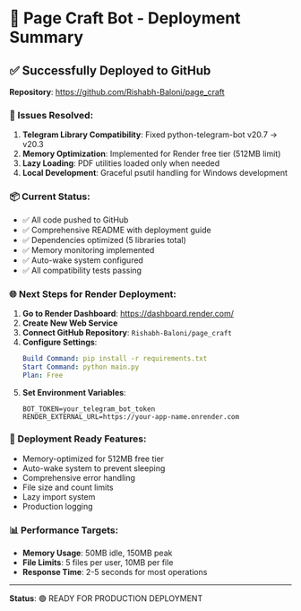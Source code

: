 # 🚀 Page Craft Bot - Deployment Summary

## ✅ Successfully Deployed to GitHub

**Repository**: https://github.com/Rishabh-Baloni/page_craft

### 🔧 Issues Resolved:
1. **Telegram Library Compatibility**: Fixed python-telegram-bot v20.7 → v20.3
2. **Memory Optimization**: Implemented for Render free tier (512MB limit)
3. **Lazy Loading**: PDF utilities loaded only when needed
4. **Local Development**: Graceful psutil handling for Windows development

### 📦 Current Status:
- ✅ All code pushed to GitHub
- ✅ Comprehensive README with deployment guide
- ✅ Dependencies optimized (5 libraries total)
- ✅ Memory monitoring implemented
- ✅ Auto-wake system configured
- ✅ All compatibility tests passing

### 🌐 Next Steps for Render Deployment:

1. **Go to Render Dashboard**: https://dashboard.render.com/
2. **Create New Web Service**
3. **Connect GitHub Repository**: `Rishabh-Baloni/page_craft`
4. **Configure Settings**:
   ```yaml
   Build Command: pip install -r requirements.txt
   Start Command: python main.py
   Plan: Free
   ```
5. **Set Environment Variables**:
   ```
   BOT_TOKEN=your_telegram_bot_token
   RENDER_EXTERNAL_URL=https://your-app-name.onrender.com
   ```

### 🎯 Deployment Ready Features:
- Memory-optimized for 512MB free tier
- Auto-wake system to prevent sleeping
- Comprehensive error handling
- File size and count limits
- Lazy import system
- Production logging

### 📊 Performance Targets:
- **Memory Usage**: 50MB idle, 150MB peak
- **File Limits**: 5 files per user, 10MB per file
- **Response Time**: 2-5 seconds for most operations

---
**Status**: 🟢 READY FOR PRODUCTION DEPLOYMENT
